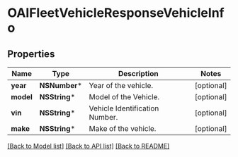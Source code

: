 # OAIFleetVehicleResponseVehicleInfo

## Properties
Name | Type | Description | Notes
------------ | ------------- | ------------- | -------------
**year** | **NSNumber*** | Year of the vehicle. | [optional] 
**model** | **NSString*** | Model of the Vehicle. | [optional] 
**vin** | **NSString*** | Vehicle Identification Number. | [optional] 
**make** | **NSString*** | Make of the vehicle. | [optional] 

[[Back to Model list]](../README.md#documentation-for-models) [[Back to API list]](../README.md#documentation-for-api-endpoints) [[Back to README]](../README.md)


